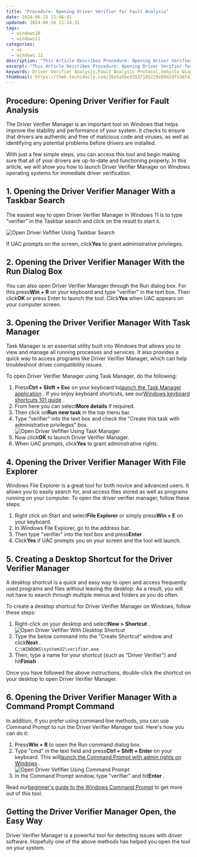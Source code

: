 ```yaml
---
title: "Procedure: Opening Driver Verifier for Fault Analysis"
date: 2024-06-25 11:46:41
updated: 2024-06-26 11:14:31
tags:
  - windows10
  - windows11
categories:
  - os
  - windows 11
description: "This Article Describes Procedure: Opening Driver Verifier for Fault Analysis"
excerpt: "This Article Describes Procedure: Opening Driver Verifier for Fault Analysis"
keywords: Driver Verifier Analysis,Fault Analysis Protocol,Vehicle Diagnostic Test,Engine Performance Monitor,System Stability Checking,Crash Debugging Process,Operational Reliability Evaluation
thumbnail: https://thmb.techidaily.com/26e5a5bed3537105229e89d2df536f43cfadace1d3a287d0f50c6226ff3d146f.png
---
```


## Procedure: Opening Driver Verifier for Fault Analysis

 The Driver Verifier Manager is an important tool on Windows that helps improve the stability and performance of your system. It checks to ensure that drivers are authentic and free of malicious code and viruses, as well as identifying any potential problems before drivers are installed.

 With just a few simple steps, you can access this tool and begin making sure that all of your drivers are up-to-date and functioning properly. In this article, we will show you how to launch Driver Verifier Manager on Windows operating systems for immediate driver verification.

## 1\. Opening the Driver Verifier Manager With a Taskbar Search

 The easiest way to open Driver Verifier Manager in Windows 11 is to type “verifier” in the Taskbar search and click on the result to start it.

![Open Driver Vefifier Using Taskbar Search](https://static1.makeuseofimages.com/wordpress/wp-content/uploads/2022/12/open-driver-vefifier-using-taskbar-search.jpg)

 If UAC prompts on the screen, click**Yes** to grant administrative privileges.

## 2\. Opening the Driver Verifier Manager With the Run Dialog Box

 You can also open Driver Verifier Manager through the Run dialog box. For this press**Win + R** on your keyboard and type "verifier" in the text box. Then click**OK** or press Enter to launch the tool. Click**Yes** when UAC appears on your computer screen.

## 3\. Opening the Driver Verifier Manager With Task Manager

 Task Manager is an essential utility built into Windows that allows you to view and manage all running processes and services. It also provides a quick way to access programs like Driver Verifier Manager, which can help troubleshoot driver compatibility issues.

To open Driver Verifier Manager using Task Manager, do the following:

1. Press**Ctrl + Shift + Esc** on your keyboard to[launch the Task Manager application](https://www.makeuseof.com/ways-to-open-task-manager-windows-10/) . If you enjoy keyboard shortcuts, see our[Windows keyboard shortcuts 101 guide](https://www.makeuseof.com/tag/windows-shortcuts-101-ultimate-keyboard-shortcut-guide/) .
2. From here you can select**More details** if required.
3. Then click on**Run new task** in the top menu bar.
4. Type “verifier” into the text box and check the "Create this task with administrative privileges” box.  
![Open Driver Vefifier Using Task Manager](https://static1.makeuseofimages.com/wordpress/wp-content/uploads/2022/12/open-driver-vefifier-using-task-manager.jpg)
5. Now click**OK** to launch Driver Verifier Manager.
6. When UAC prompts, click**Yes** to grant administrative rights.

## 4\. Opening the Driver Verifier Manager With File Explorer

 Windows File Explorer is a great tool for both novice and advanced users. It allows you to easily search for, and access files stored as well as programs running on your computer. To open the driver verifier manager, follow these steps:

1. Right click on Start and select**File Explorer** or simply press**Win + E** on your keyboard.
2. In Windows File Explorer, go to the address bar.
3. Then type "verifier" into the text box and press**Enter** .
4. Click**Yes** if UAC prompts you on your screen and the tool will launch.

## 5\. Creating a Desktop Shortcut for the Driver Verifier Manager

 A desktop shortcut is a quick and easy way to open and access frequently used programs and files without leaving the desktop. As a result, you will not have to search through multiple menus and folders as you do often.

 To create a desktop shortcut for Driver Verifier Manager on Windows, follow these steps:

1. Right-click on your desktop and select**New > Shortcut** .  
![Open Driver Vefifier With Desktop Shortcut](https://static1.makeuseofimages.com/wordpress/wp-content/uploads/2022/12/open-driver-vefifier-with-desktop-shortcut.jpg)
2. Type the below command into the "Create Shortcut" window and click**Next** .  
`C:\WINDOWS\system32\verifier.exe`
3. Then, type a name for your shortcut (such as "Driver Verifier") and hit**Finish** .

 Once you have followed the above instructions, double-click the shortcut on your desktop to open Driver Verifier Manager.

## 6\. Opening the Driver Verifier Manager With a Command Prompt Command

 In addition, if you prefer using command line methods, you can use Command Prompt to run the Driver Verifier Manager tool. Here's how you can do it:

1. Press**Win + R** to open the Run command dialog box.
2. Type "cmd" in the text field and press**Ctrl + Shift + Enter** on your keyboard. This will[launch the Command Prompt with admin rights on Windows](https://www.makeuseof.com/windows-run-command-prompt-admin/) .  
![Open Driver Vefifier Using Command Prompt](https://static1.makeuseofimages.com/wordpress/wp-content/uploads/2022/12/open-driver-vefifier-using-command-prompt.jpg)
3. In the Command Prompt window, type "verifier" and hit**Enter** .

 Read our[beginner's guide to the Windows Command Prompt](https://www.makeuseof.com/tag/a-beginners-guide-to-the-windows-command-line/) to get more out of this tool.

## Getting the Driver Verifier Manager Open, the Easy Way

 Driver Verifier Manager is a powerful tool for detecting issues with driver software. Hopefully one of the above methods has helped you open the tool on your system.


<ins class="adsbygoogle"
     style="display:block"
     data-ad-format="autorelaxed"
     data-ad-client="ca-pub-7571918770474297"
     data-ad-slot="1223367746"></ins>



<ins class="adsbygoogle"
     style="display:block"
     data-ad-client="ca-pub-7571918770474297"
     data-ad-slot="8358498916"
     data-ad-format="auto"
     data-full-width-responsive="true"></ins>
